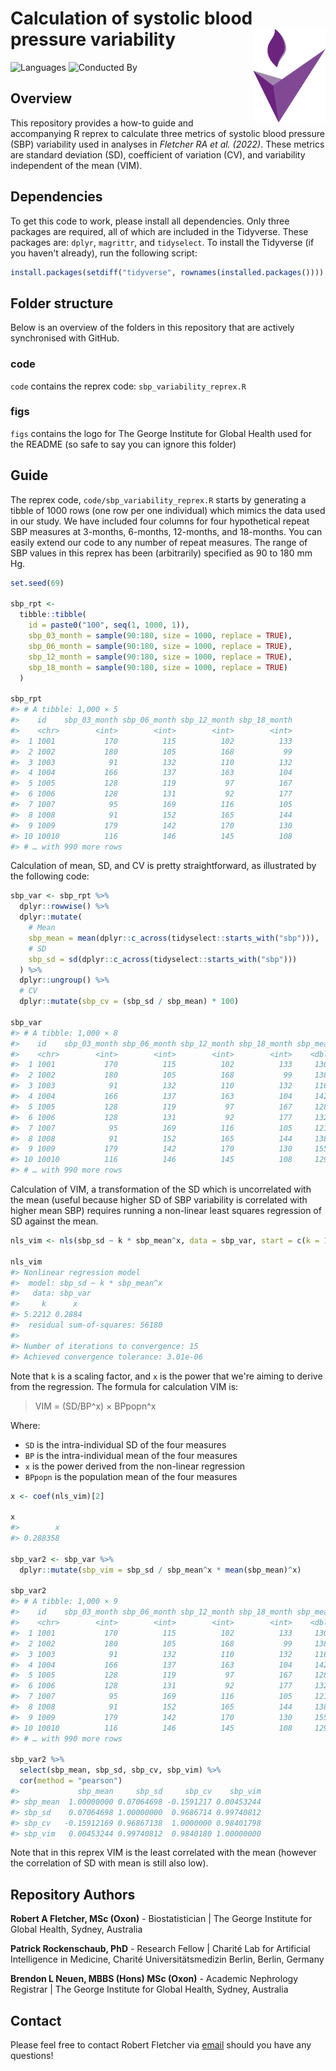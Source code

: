 # Calculation of systolic blood pressure variability <a href='https://www.georgeinstitute.org'><img src='figs/tgi.png' align="right" height="150" /></a>

<!-- badges: start -->
![Languages](https://img.shields.io/badge/Languages-R-6498d3)
![Conducted By](https://img.shields.io/badge/Conducted%20By-The%20George%20Institute%20for%20Global%20Health-72297c)
<!-- badges: end -->

## Overview

This repository provides a how-to guide and accompanying R reprex to calculate three metrics of systolic blood pressure (SBP) variability used in analyses in *Fletcher RA et al. (2022)*. These metrics are standard deviation (SD), coefficient of variation (CV), and variability independent of the mean (VIM).

## Dependencies

To get this code to work, please install all dependencies. Only three packages are required, all of which are included in the Tidyverse. These packages are: `dplyr`, `magrittr`, and `tidyselect`. To install the Tidyverse (if you haven't already), run the following script:

``` r
install.packages(setdiff("tidyverse", rownames(installed.packages())))
```

## Folder structure

Below is an overview of the folders in this repository that are actively synchronised with GitHub.

### code

`code` contains the reprex code: `sbp_variability_reprex.R`

### figs

`figs` contains the logo for The George Institute for Global Health used for the README (so safe to say you can ignore this folder)

## Guide

The reprex code, `code/sbp_variability_reprex.R` starts by generating a tibble of 1000 rows (one row per one individual) which mimics the data used in our study. We have included four columns for four hypothetical repeat SBP measures at 3-months, 6-months, 12-months, and 18-months. You can easily extend our code to any number of repeat measures. The range of SBP values in this reprex has been (arbitrarily) specified as 90 to 180 mm Hg. 

``` r
set.seed(69)

sbp_rpt <- 
  tibble::tibble( 
    id = paste0("100", seq(1, 1000, 1)),
    sbp_03_month = sample(90:180, size = 1000, replace = TRUE),
    sbp_06_month = sample(90:180, size = 1000, replace = TRUE),
    sbp_12_month = sample(90:180, size = 1000, replace = TRUE),
    sbp_18_month = sample(90:180, size = 1000, replace = TRUE)
  )

sbp_rpt
#> # A tibble: 1,000 × 5
#>    id    sbp_03_month sbp_06_month sbp_12_month sbp_18_month
#>    <chr>        <int>        <int>        <int>        <int>
#>  1 1001           170          115          102          133
#>  2 1002           180          105          168           99
#>  3 1003            91          132          110          132
#>  4 1004           166          137          163          104
#>  5 1005           128          119           97          167
#>  6 1006           128          131           92          177
#>  7 1007            95          169          116          105
#>  8 1008            91          152          165          144
#>  9 1009           179          142          170          130
#> 10 10010          116          146          145          108
#> # … with 990 more rows
```

Calculation of mean, SD, and CV is pretty straightforward, as illustrated by the following code:

``` r
sbp_var <- sbp_rpt %>%
  dplyr::rowwise() %>%
  dplyr::mutate(
    # Mean
    sbp_mean = mean(dplyr::c_across(tidyselect::starts_with("sbp"))),
    # SD
    sbp_sd = sd(dplyr::c_across(tidyselect::starts_with("sbp")))
  ) %>%
  dplyr::ungroup() %>%
  # CV
  dplyr::mutate(sbp_cv = (sbp_sd / sbp_mean) * 100)
  
sbp_var
#> # A tibble: 1,000 × 8
#>    id    sbp_03_month sbp_06_month sbp_12_month sbp_18_month sbp_mean sbp_sd sbp_cv
#>    <chr>        <int>        <int>        <int>        <int>    <dbl>  <dbl>  <dbl>
#>  1 1001           170          115          102          133     130    25.6   19.7
#>  2 1002           180          105          168           99     138    36.3   26.3
#>  3 1003            91          132          110          132     116.   17.1   14.7
#>  4 1004           166          137          163          104     142.   24.9   17.5
#>  5 1005           128          119           97          167     128.   25.3   19.8
#>  6 1006           128          131           92          177     132    30.2   22.9
#>  7 1007            95          169          116          105     121.   28.6   23.5
#>  8 1008            91          152          165          144     138    28.2   20.4
#>  9 1009           179          142          170          130     155.   20.0   12.9
#> 10 10010          116          146          145          108     129.   17.0   13.2
#> # … with 990 more rows
```

Calculation of VIM, a transformation of the SD which is uncorrelated with the mean (useful because higher SD of SBP variability is correlated with higher mean SBP) requires running a non-linear least squares regression of SD against the mean.

``` r 
nls_vim <- nls(sbp_sd ~ k * sbp_mean^x, data = sbp_var, start = c(k = 1, x = 1))

nls_vim
#> Nonlinear regression model
#>  model: sbp_sd ~ k * sbp_mean^x
#>   data: sbp_var
#>     k      x 
#> 5.2212 0.2884 
#>  residual sum-of-squares: 56180
#> 
#> Number of iterations to convergence: 15 
#> Achieved convergence tolerance: 3.01e-06
```

Note that `k` is a scaling factor, and `x` is the power that we're aiming to derive from the regression. 
The formula for calculation VIM is:

> VIM = (SD/BP^x) × BPpopn^x

Where:
- `SD` is the intra-individual SD of the four measures
- `BP` is the intra-individual mean of the four measures
- `x` is the power derived from the non-linear regression
- `BPpopn` is the population mean of the four measures

``` r
x <- coef(nls_vim)[2]

x
#>        x 
#> 0.288358 

sbp_var2 <- sbp_var %>%
  dplyr::mutate(sbp_vim = sbp_sd / sbp_mean^x * mean(sbp_mean)^x)

sbp_var2
#> # A tibble: 1,000 × 9
#>    id    sbp_03_month sbp_06_month sbp_12_month sbp_18_month sbp_mean sbp_sd sbp_cv sbp_vim
#>    <chr>        <int>        <int>        <int>        <int>    <dbl>  <dbl>  <dbl>   <dbl>
#>  1 1001           170          115          102          133     130    25.6   19.7    25.8
#>  2 1002           180          105          168           99     138    36.3   26.3    36.0
#>  3 1003            91          132          110          132     116.   17.1   14.7    17.9
#>  4 1004           166          137          163          104     142.   24.9   17.5    24.5
#>  5 1005           128          119           97          167     128.   25.3   19.8    25.7
#>  6 1006           128          131           92          177     132    30.2   22.9    30.3
#>  7 1007            95          169          116          105     121.   28.6   23.5    29.4
#>  8 1008            91          152          165          144     138    28.2   20.4    27.9
#>  9 1009           179          142          170          130     155.   20.0   12.9    19.2
#> 10 10010          116          146          145          108     129.   17.0   13.2    17.2
#> # … with 990 more rows

sbp_var2 %>% 
  select(sbp_mean, sbp_sd, sbp_cv, sbp_vim) %>% 
  cor(method = "pearson")
#>             sbp_mean     sbp_sd     sbp_cv    sbp_vim
#> sbp_mean  1.00000000 0.07064698 -0.1591217 0.00453244
#> sbp_sd    0.07064698 1.00000000  0.9686714 0.99740812
#> sbp_cv   -0.15912169 0.96867138  1.0000000 0.98401798
#> sbp_vim   0.00453244 0.99740812  0.9840180 1.00000000
```

Note that in this reprex VIM is the least correlated with the mean (however the correlation of SD with mean is still also low).

## Repository Authors

**Robert A Fletcher, MSc (Oxon)** - Biostatistician | The George Institute for Global Health, Sydney, Australia

**Patrick Rockenschaub, PhD** - Research Fellow | Charité Lab for Artificial Intelligence in Medicine, Charité Universitätsmedizin Berlin, Berlin, Germany

**Brendon L Neuen, MBBS (Hons) MSc (Oxon)** - Academic Nephrology Registrar | The George Institute for Global Health, Sydney, Australia

## Contact

Please feel free to contact Robert Fletcher via [email](mailto:rfletcher@georgeinstitute.org.au?subject=Inquiry) should you have any questions!
